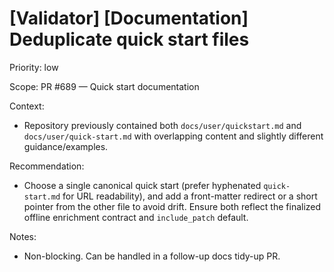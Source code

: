 # [Validator] [Documentation] Deduplicate quick start files

Priority: low

Scope: PR #689 — Quick start documentation

Context:

- Repository previously contained both `docs/user/quickstart.md` and `docs/user/quick-start.md` with overlapping
  content and slightly different guidance/examples.

Recommendation:

- Choose a single canonical quick start (prefer hyphenated `quick-start.md` for URL readability),
  and add a front-matter redirect or a short pointer from the other file to avoid drift. Ensure
  both reflect the finalized offline enrichment contract and `include_patch` default.

Notes:

- Non-blocking. Can be handled in a follow-up docs tidy-up PR.
